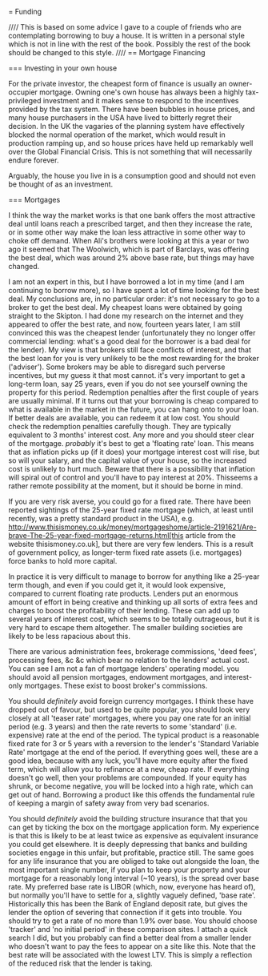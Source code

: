 = Funding

////
This is based on some advice I gave to a couple of friends who are contemplating borrowing to buy a house.
It is written in a personal style which is not in line with the rest of the book.
Possibly the rest of the book should be changed to this style.
////
== Mortgage Financing

=== Investing in your own house

For the private investor, the cheapest form of finance is usually an owner-occupier mortgage. Owning one's own house has always been a highly tax-privileged investment and it makes sense to respond to the incentives provided by the tax system. There have been bubbles in house prices, and many house purchasers in the USA have lived to bitterly regret their decision. In the UK the vagaries of the planning system have effectively blocked the normal operation of the market, which would result in production ramping up, and so house prices have held up remarkably well over the Global Financial Crisis. This is not something that will necessarily endure forever.

Arguably, the house you live in is a consumption good and should not even be thought of as an investment. 

=== Mortgages

I think the way the market works is that one bank offers the most attractive deal until loans reach a prescribed target, and then they increase the rate, or in some other way make the loan less attractive in some other way to choke off demand. When Ali's brothers were looking at this a year or two ago it seemed that The Woolwich, which is part of Barclays, was offering the best deal, which was around 2% above base rate, but things may have changed.

I am not an expert in this, but I have borrowed a lot in my time (and I am continuing to borrow more), so I have spent a lot of time looking for the best deal. My conclusions are, in no particular order:
it's not necessary to go to a broker to get the best deal. My cheapest loans were obtained by going straight to the Skipton. I had done my research on the internet and they appeared to offer the best rate, and now, fourteen years later, I am still convinced this was the cheapest lender (unfortunately they no longer offer commercial lending: what's a good deal for the borrower is a bad deal for the lender). My view is that brokers still face conflicts of interest, and that the best loan for you is very unlikely to be the most rewarding for the broker ('adviser'). Some brokers may be able to disregard such perverse incentives, but my guess it that most cannot. 
it's very important to get a long-term loan, say 25 years, even if you do not see yourself owning the property for this period. Redemption penalties after the first couple of years are usually minimal. If it turns out that your borrowing is cheap compared to what is available in the market in the future, you can hang onto to your loan. If better deals are available, you can redeem it at low cost. You should check the redemption penalties carefully though. They are typically equivalent to 3 months' interest cost. Any more and you should steer clear of the mortgage.
*probably* it's best to get a 'floating rate' loan. This means that as inflation picks up (if it does) your mortgage interest cost will rise, but so will your salary, and the capital value of your house, so the increased cost is unlikely to hurt much. Beware that there is a possibility that inflation will spiral out of control and you'll have to pay interest at 20%. Thisseems a rather remote possibility at the moment, but it should be borne in mind. 

If you are very risk averse, you could go for a fixed rate. There have been reported sightings of the 25-year fixed rate mortgage (which, at least until recently, was a pretty standard product in the USA), e.g. http://www.thisismoney.co.uk/money/mortgageshome/article-2191621/Are-brave-The-25-year-fixed-mortgage-returns.html[this article from the website thisismoney.co.uk], but there are very few lenders.  This is a result of government policy, as longer-term fixed rate assets (i.e. mortgages) force banks to hold more capital.

In practice it is very difficult to manage to borrow for anything like a 25-year term though, and even if you could get it, it would look expensive, compared to current floating rate products.
Lenders put an enormous amount of effort in being creative and thinking up all sorts of extra fees and charges to boost the profitability of their lending. These can add up to several years of interest cost, which seems to be totally outrageous, but it is very hard to escape them altogether. The smaller building societies are likely to be less rapacious about this. 

There are various administration fees, brokerage commissions, 'deed fees', processing fees, &c &c which bear no relation to the lenders' actual cost. You can see I am not a fan of mortgage lenders' operating model.
you should avoid all pension mortgages, endowment mortgages, and interest-only mortgages. These exist to boost broker's commissions.

You should *definitely* avoid foreign currency mortgages. I think these have dropped out of favour, but used to be quite popular,
you should look very closely at all 'teaser rate' mortgages, where you pay one rate for an initial period (e.g. 3 years) and then the rate reverts to some 'standard' (i.e. expensive) rate at the end of the period. The typical product is a reasonable fixed rate for 3 or 5 years with a reversion to the lender's 'Standard Variable Rate' mortgage at the end of the period. If everything goes well, these are a good idea, because with any luck, you'll have more equity after the fixed term, which will allow you to refinance at a new, cheap rate. If everything doesn't go well, then your problems are compounded. If your equity has shrunk, or become negative, you will be locked into a high rate, which can get out of hand. 
Borrowing a product like this offends the fundamental rule of keeping a margin of safety away from very bad scenarios.

You should *definitely* avoid the building structure insurance that that you can get by ticking the box on the mortgage application form. My experience is that  this is likely to be at least twice as expensive as equivalent insurance you could get elsewhere. It is deeply depressing that banks and building societies engage in this unfair, but profitable, practice still.
The same goes for any life insurance that you are obliged to take out alongside the loan,
the most important single number, if you plan to keep your property and your mortgage for a reasonably long interval (~10 years), is the spread over base rate. My preferred base rate is LIBOR (which, now, everyone has heard of), but normally you'll have to settle for a, slightly vaguely defined, 'base rate'. Historically this has been the Bank of England deposit rate, but gives the lender the option of severing that connection if it gets into trouble. You should try to get a rate of no more than 1.9% over base. You should choose 'tracker' and 'no initial period' in these comparison sites. I attach a quick search I did, but you probably can find a better deal from a smaller lender who doesn't want to pay the fees to appear on a site like this. Note that the best rate will be associated with the lowest LTV. This is simply a reflection of the reduced risk that the lender is taking.

